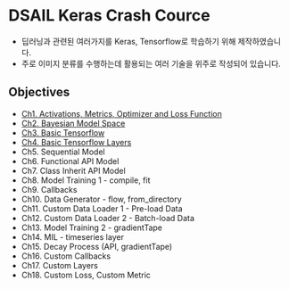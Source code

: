 # DSAIL Keras Crash Cource
* 딥러닝과 관련된 여러가지를 Keras, Tensorflow로 학습하기 위해 제작하였습니다.
* 주로 이미지 분류를 수행하는데 활용되는 여러 기술을 위주로 작성되어 있습니다.

## Objectives
* [Ch1. Activations, Metrics, Optimizer and Loss Function](https://github.com/KorKite/study-keras-basic/blob/main/ch1)
* [Ch2. Bayesian Model Space](https://github.com/KorKite/study-keras-basic/blob/main/ch2)
* [Ch3. Basic Tensorflow](https://github.com/KorKite/study-keras-basic/tree/main/ch3)
* [Ch4. Basic Tensorflow Layers](https://github.com/KorKite/study-keras-basic/tree/main/ch4)
* Ch5. Sequential Model
* Ch6. Functional API Model
* Ch7. Class Inherit API Model
* Ch8. Model Training 1 - compile, fit
* Ch9. Callbacks
* Ch10. Data Generator - flow, from_directory
* Ch11. Custom Data Loader 1 - Pre-load Data
* Ch12. Custom Data Loader 2 - Batch-load Data
* Ch13. Model Training 2 - gradientTape
* Ch14. MIL - timeseries layer
* Ch15. Decay Process (API, gradientTape)
* Ch16. Custom Callbacks
* Ch17. Custom Layers
* Ch18. Custom Loss, Custom Metric